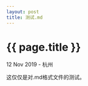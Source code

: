 ```yaml
---
layout: post
title: 测试.md
---
```


{{ page.title }}
================

<p class="meta">12 Nov 2019 - 杭州</p>

这仅仅是对.md格式文件的测试。
